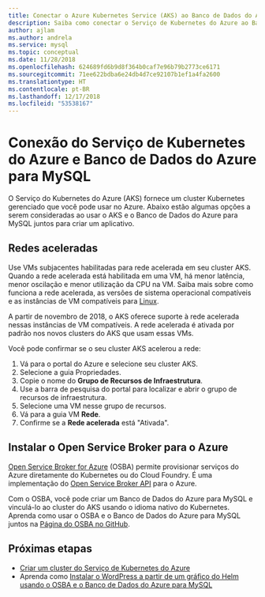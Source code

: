 ```yaml
---
title: Conectar o Azure Kubernetes Service (AKS) ao Banco de Dados do Azure para MySQL
description: Saiba como conectar o Serviço de Kubernetes do Azure ao Banco de Dados do Azure para MySQL
author: ajlam
ms.author: andrela
ms.service: mysql
ms.topic: conceptual
ms.date: 11/28/2018
ms.openlocfilehash: 624689fd6b9d8f364b0caf7e96b79b2773ce6171
ms.sourcegitcommit: 71ee622bdba6e24db4d7ce92107b1ef1a4fa2600
ms.translationtype: HT
ms.contentlocale: pt-BR
ms.lasthandoff: 12/17/2018
ms.locfileid: "53538167"
---
```

# <a name="connecting-azure-kubernetes-service-and-azure-database-for-mysql"></a>Conexão do Serviço de Kubernetes do Azure e Banco de Dados do Azure para MySQL

O Serviço do Kubernetes do Azure (AKS) fornece um cluster Kubernetes gerenciado que você pode usar no Azure. Abaixo estão algumas opções a serem consideradas ao usar o AKS e o Banco de Dados do Azure para MySQL juntos para criar um aplicativo.


## <a name="accelerated-networking"></a>Redes aceleradas
Use VMs subjacentes habilitadas para rede acelerada em seu cluster AKS. Quando a rede acelerada está habilitada em uma VM, há menor latência, menor oscilação e menor utilização da CPU na VM. Saiba mais sobre como funciona a rede acelerada, as versões de sistema operacional compatíveis e as instâncias de VM compatíveis para [Linux](../virtual-network/create-vm-accelerated-networking-cli.md).

A partir de novembro de 2018, o AKS oferece suporte à rede acelerada nessas instâncias de VM compatíveis. A rede acelerada é ativada por padrão nos novos clusters do AKS que usam essas VMs.

Você pode confirmar se o seu cluster AKS acelerou a rede:
1. Vá para o portal do Azure e selecione seu cluster AKS.
2. Selecione a guia Propriedades.
3. Copie o nome do **Grupo de Recursos de Infraestrutura**.
4. Use a barra de pesquisa do portal para localizar e abrir o grupo de recursos de infraestrutura.
5. Selecione uma VM nesse grupo de recursos.
6. Vá para a guia VM **Rede**.
7. Confirme se a **Rede acelerada** está "Ativada".


## <a name="open-service-broker-for-azure"></a>Instalar o Open Service Broker para o Azure 
[Open Service Broker for Azure](https://github.com/Azure/open-service-broker-azure/blob/master/README.md) (OSBA) permite provisionar serviços do Azure diretamente do Kubernetes ou do Cloud Foundry. É uma implementação do [Open Service Broker API](https://www.openservicebrokerapi.org/) para o Azure.

Com o OSBA, você pode criar um Banco de Dados do Azure para MySQL e vinculá-lo ao cluster do AKS usando o idioma nativo do Kubernetes. Aprenda como usar o OSBA e o Banco de Dados do Azure para MySQL juntos na [Página do OSBA no GitHub](https://github.com/Azure/open-service-broker-azure/blob/master/docs/modules/mysql.md). 



## <a name="next-steps"></a>Próximas etapas
- [Criar um cluster do Serviço de Kubernetes do Azure](../aks/kubernetes-walkthrough.md)
- Aprenda como [Instalar o WordPress a partir de um gráfico do Helm usando o OSBA e o Banco de Dados do Azure para MySQL](../aks/integrate-azure.md)
